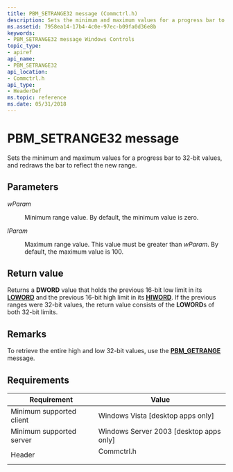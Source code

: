 ```yaml
---
title: PBM_SETRANGE32 message (Commctrl.h)
description: Sets the minimum and maximum values for a progress bar to 32-bit values, and redraws the bar to reflect the new range.
ms.assetid: 7958ea14-17b4-4c0e-97ec-b09fa0d36e8b
keywords:
- PBM_SETRANGE32 message Windows Controls
topic_type:
- apiref
api_name:
- PBM_SETRANGE32
api_location:
- Commctrl.h
api_type:
- HeaderDef
ms.topic: reference
ms.date: 05/31/2018
---
```


# PBM\_SETRANGE32 message

Sets the minimum and maximum values for a progress bar to 32-bit values, and redraws the bar to reflect the new range.

## Parameters

<dl> <dt>

*wParam* 
</dt> <dd>

Minimum range value. By default, the minimum value is zero.

</dd> <dt>

*lParam* 
</dt> <dd>

Maximum range value. This value must be greater than *wParam*. By default, the maximum value is 100.

</dd> </dl>

## Return value

Returns a **DWORD** value that holds the previous 16-bit low limit in its [**LOWORD**](../winmsg/loword.md) and the previous 16-bit high limit in its [**HIWORD**](../winmsg/hiword.md). If the previous ranges were 32-bit values, the return value consists of the **LOWORD**s of both 32-bit limits.

## Remarks

To retrieve the entire high and low 32-bit values, use the [**PBM\_GETRANGE**](pbm-getrange.md) message.

## Requirements



| Requirement | Value |
|-------------------------------------|---------------------------------------------------------------------------------------|
| Minimum supported client<br/> | Windows Vista \[desktop apps only\]<br/>                                        |
| Minimum supported server<br/> | Windows Server 2003 \[desktop apps only\]<br/>                                  |
| Header<br/>                   | <dl> <dt>Commctrl.h</dt> </dl> |



 

